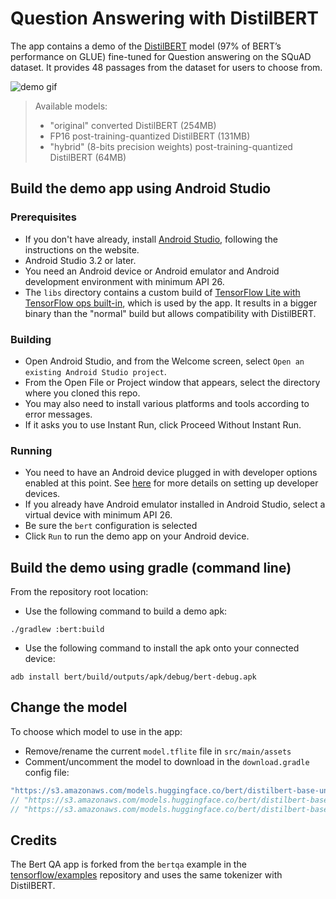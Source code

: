 # Question Answering with DistilBERT

The app contains a demo of the [DistilBERT](https://arxiv.org/abs/1910.01108) model
(97% of BERT’s performance on GLUE) fine-tuned for Question answering on the SQuAD dataset.
It provides 48 passages from the dataset for users to choose from.

![demo gif](../media/distilbert_qa.gif "Demo running offline on a Samsung Galaxy S8")

> Available models:
> * "original" converted DistilBERT (254MB)
> * FP16 post-training-quantized DistilBERT (131MB)
> * "hybrid" (8-bits precision weights) post-training-quantized DistilBERT (64MB)

## Build the demo app using Android Studio

### Prerequisites

*   If you don't have already, install
    [Android Studio](https://developer.android.com/studio/index.html), following
    the instructions on the website.
*   Android Studio 3.2 or later.
*   You need an Android device or Android emulator and Android development
    environment with minimum API 26.
*   The `libs` directory contains a custom build of
    [TensorFlow Lite with TensorFlow ops built-in](https://www.tensorflow.org/lite/guide/ops_select),
    which is used by the app. It results in a bigger binary than the "normal" build but allows
    compatibility with DistilBERT.

### Building

*   Open Android Studio, and from the Welcome screen, select `Open an existing
    Android Studio project`.
*   From the Open File or Project window that appears, select the directory where you cloned this repo.
*   You may also need to install various platforms and tools according to error
    messages.
*   If it asks you to use Instant Run, click Proceed Without Instant Run.

### Running

*   You need to have an Android device plugged in with developer options enabled
    at this point. See [here](https://developer.android.com/studio/run/device)
    for more details on setting up developer devices.
*   If you already have Android emulator installed in Android Studio, select a
    virtual device with minimum API 26.
*   Be sure the `bert` configuration is selected
*   Click `Run` to run the demo app on your Android device.

## Build the demo using gradle (command line)

From the repository root location:

*   Use the following command to build a demo apk:

```
./gradlew :bert:build
```

*   Use the following command to install the apk onto your connected device:

```
adb install bert/build/outputs/apk/debug/bert-debug.apk
```

## Change the model

To choose which model to use in the app:
*   Remove/rename the current `model.tflite` file in `src/main/assets`
*   Comment/uncomment the model to download in the `download.gradle` config file:
```java
"https://s3.amazonaws.com/models.huggingface.co/bert/distilbert-base-uncased-distilled-squad-384.tflite": "model.tflite", // <- "original" converted DistilBERT (default)
// "https://s3.amazonaws.com/models.huggingface.co/bert/distilbert-base-uncased-distilled-squad-384-fp16.tflite": "model.tflite", // <- fp16 quantized version of DistilBERT
// "https://s3.amazonaws.com/models.huggingface.co/bert/distilbert-base-uncased-distilled-squad-384-8bits.tflite": "model.tflite", // <- hybrid quantized version of DistilBERT
```

## Credits

The Bert QA app is forked from the `bertqa` example in the
[tensorflow/examples](https://github.com/tensorflow/examples) repository and uses the same
tokenizer with DistilBERT.
